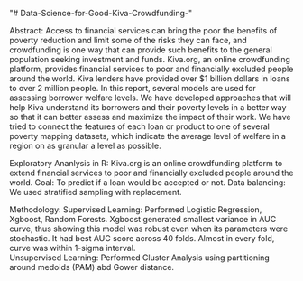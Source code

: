 "# Data-Science-for-Good-Kiva-Crowdfunding-" 

Abstract:
Access to financial services can bring the poor the benefits of poverty reduction and limit some of the risks they can face, and crowdfunding is one way that can provide such benefits to the general population seeking investment and funds. Kiva.org, an online crowdfunding platform, provides financial services to poor and financially excluded people around the world. Kiva lenders have provided over $1 billion dollars in loans to over 2 million people. In this report, several models are used for assessing borrower welfare levels. We have developed approaches that will help Kiva understand its borrowers and their poverty levels in a better way so that it can better assess and maximize the impact of their work. We have tried to connect the features of each loan or product to one of several poverty mapping datasets, which indicate the average level of welfare in a region on as granular a level as possible.

Exploratory Ananlysis in R:
Kiva.org is an online crowdfunding platform to extend financial services to poor and financially excluded people around the world.
Goal: To predict if a loan would be accepted or not. 
Data balancing: We used stratified sampling with replacement. 
 
Methodology: 
Supervised Learning: Performed Logistic Regression, Xgboost, Random Forests. Xgboost generated smallest variance in AUC curve, thus showing this model was robust even when its parameters were stochastic. It had best AUC score across 40 folds. Almost in every fold, curve was within 1-sigma interval.  
Unsupervised Learning: Performed Cluster Analysis using partitioning around medoids (PAM) abd Gower distance. 

